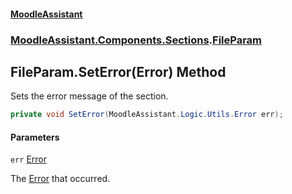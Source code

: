 #### [MoodleAssistant](index.md 'index')
### [MoodleAssistant.Components.Sections](MoodleAssistant.Components.Sections.md 'MoodleAssistant.Components.Sections').[FileParam](MoodleAssistant.Components.Sections.FileParam.md 'MoodleAssistant.Components.Sections.FileParam')

## FileParam.SetError(Error) Method

Sets the error message of the section.

```csharp
private void SetError(MoodleAssistant.Logic.Utils.Error err);
```
#### Parameters

<a name='MoodleAssistant.Components.Sections.FileParam.SetError(MoodleAssistant.Logic.Utils.Error).err'></a>

`err` [Error](MoodleAssistant.Logic.Utils.Error.md 'MoodleAssistant.Logic.Utils.Error')

The [Error](MoodleAssistant.Logic.Utils.Error.md 'MoodleAssistant.Logic.Utils.Error') that occurred.